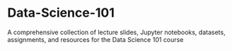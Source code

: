 # Data-Science-101
A comprehensive collection of lecture slides, Jupyter notebooks, datasets, assignments, and resources for the Data Science 101 course
